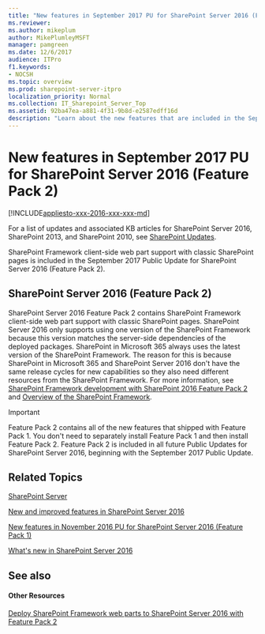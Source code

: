 ```yaml
---
title: "New features in September 2017 PU for SharePoint Server 2016 (Feature Pack 2)"
ms.reviewer: 
ms.author: mikeplum
author: MikePlumleyMSFT
manager: pamgreen
ms.date: 12/6/2017
audience: ITPro
f1.keywords:
- NOCSH
ms.topic: overview
ms.prod: sharepoint-server-itpro
localization_priority: Normal
ms.collection: IT_Sharepoint_Server_Top
ms.assetid: 92ba47ea-a881-4f31-9b8d-e2587edff16d
description: "Learn about the new features that are included in the September 2017 Public Update for SharePoint Server 2016 (Feature Pack 2)."
---
```


# New features in September 2017 PU for SharePoint Server 2016 (Feature Pack 2)

[!INCLUDE[appliesto-xxx-2016-xxx-xxx-md](../includes/appliesto-xxx-2016-xxx-xxx-md.md)]

For a list of updates and associated KB articles for SharePoint Server 2016, SharePoint 2013, and SharePoint 2010, see [SharePoint Updates](../sharepoint-updates.md).
  
SharePoint Framework client-side web part support with classic SharePoint pages is included in the September 2017 Public Update for SharePoint Server 2016 (Feature Pack 2).
  
## SharePoint Server 2016 (Feature Pack 2)

SharePoint Server 2016 Feature Pack 2 contains SharePoint Framework client-side web part support with classic SharePoint pages. SharePoint Server 2016 only supports using one version of the SharePoint Framework because this version matches the server-side dependencies of the deployed packages. SharePoint in Microsoft 365 always uses the latest version of the SharePoint Framework. The reason for this is because SharePoint in Microsoft 365 and SharePoint Server 2016 don't have the same release cycles for new capabilities so they also need different resources from the SharePoint Framework. For more information, see [SharePoint Framework development with SharePoint 2016 Feature Pack 2](/sharepoint/dev/spfx/sharepoint-2016-support) and [Overview of the SharePoint Framework](/sharepoint/dev/spfx/sharepoint-framework-overview).
  
> [!IMPORTANT]
> Feature Pack 2 contains all of the new features that shipped with Feature Pack 1. You don't need to separately install Feature Pack 1 and then install Feature Pack 2. Feature Pack 2 is included in all future Public Updates for SharePoint Server 2016, beginning with the September 2017 Public Update. 
  
## Related Topics

[SharePoint Server](../sharepoint-server.yml)
  
[New and improved features in SharePoint Server 2016](new-and-improved-features-in-sharepoint-server-2016.md)
  
[New features in November 2016 PU for SharePoint Server 2016 (Feature Pack 1)](new-features-in-feature-pack-1.md)
  
[What's new in SharePoint Server 2016](https://support.office.com/article/089369b5-c3d4-4551-8bed-22b2548abd3b)
  
## See also

#### Other Resources

[Deploy SharePoint Framework web parts to SharePoint Server 2016 with Feature Pack 2](https://dev.office.com/blogs/now-available-deploy-sharepoint-framework-web-parts-to-sharepoint-server-2016-with-feature-pack-2)

